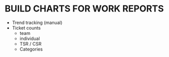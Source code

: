 # BUILD CHARTS FOR WORK REPORTS
- Trend tracking (manual)
- Ticket counts
  - team
  - individual
  - TSR / CSR
  - Categories